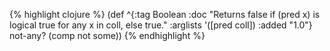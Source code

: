 {% highlight clojure %}
(def
 ^{:tag Boolean
   :doc "Returns false if (pred x) is logical true for any x in coll,
  else true."
   :arglists '([pred coll])
   :added "1.0"}
 not-any? (comp not some))
{% endhighlight %}
